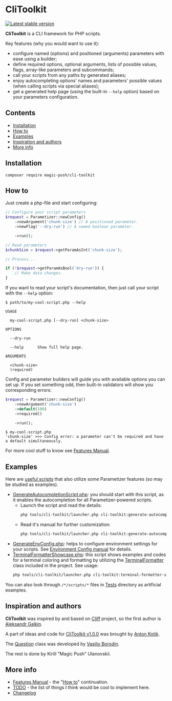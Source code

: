 # CliToolkit

[![Latest stable version](https://img.shields.io/packagist/v/magic-push/cli-toolkit?label=version)](https://packagist.org/packages/magic-push/cli-toolkit)

**CliToolkit** is a CLI framework for PHP scripts.

Key features (why you would want to use it):
- configure named (options) and positioned (arguments) parameters with ease using a builder;
- define required options, optional arguments, lists of possible values, flags, array-like parameters and subcommands;
- call your scripts from any paths by generated aliases;
- enjoy autocompleting options' names and parameters' possible values (when calling scripts via special aliases);
- get a generated help page (using the built-in `--help` option) based on your parameters configuration.

## Contents

- [Installation](#installation)
- [How to](#how-to)
- [Examples](#examples)
- [Inspiration and authors](#inspiration-and-authors)
- [More info](#more-info)

## Installation

```shell
composer require magic-push/cli-toolkit
```

## How to

Just create a php-file and start configuring:
```php
// Configure your script parameters
$request = Parametizer::newConfig()
    ->newArgument('chunk-size') // A positioned parameter.
    ->newFlag('--dry-run') // A named boolean parameter.

    ->run();

// Read parameters
$chunkSize = $request->getParamAsInt('chunk-size');

// Process...

if (!$request->getParamAsBool('dry-run')) {
    // Make data changes.
}
```

If you want to read your script's documentation, then just call your script with the `--help` option:
```
$ path/to/my-cool-script.php --help

USAGE

  my-cool-script.php [--dry-run] <chunk-size>

OPTIONS

  --dry-run

  --help      Show full help page.

ARGUMENTS

  <chunk-size>
  (required)
```

Config and parameter builders will guide you with available options you can set up. If you set something odd, then
built-in validators will show you corresponding errors:

```php
$request = Parametizer::newConfig()
    ->newArgument('chunk-size')
    ->default(100)
    ->required()

    ->run();
```

```
$ my-cool-script.php
'chunk-size' >>> Config error: a parameter can't be required and have a default simultaneously.
```

For more cool stuff to know see [Features Manual](docs/features-manual.md).

## Examples

Here are [useful scripts](tools/cli-toolkit/Scripts)
that also utilize some Parametizer features (so may be studied as examples).

- [GenerateAutocompletionScript.php](tools/cli-toolkit/Scripts/GenerateAutocompletionScript.php):
  you should start with this script, as it enables the autocompletion for all Parametizer-powered scripts.
    - Launch the script and read the details:
      ```sh
      php tools/cli-toolkit/launcher.php cli-toolkit:generate-autocompletion-script --verbose
      ```
    - Read it's manual for further customization:
      ```sh
      php tools/cli-toolkit/launcher.php cli-toolkit:generate-autocompletion-script --help
      ```
- [GenerateEnvConfig.php](tools/cli-toolkit/Scripts/GenerateEnvConfig.php):
  helps to configure environment settings for your scripts.
  See [Environment Config manual](docs/features-manual.md#environment-config) for details.
- [TerminalFormatterShowcase.php](tools/cli-toolkit/Scripts/TerminalFormatterShowcase.php):
  this script shows examples and codes for a terminal coloring and formatting by utilizing
  the [TerminalFormatter](src/TerminalFormatter.php) class included in the project. See usage:
  ```sh
  php tools/cli-toolkit/launcher.php cli-toolkit:terminal-formatter-showcase --help
  ```

You can also look through `/*/scripts/*` files in [Tests](tests/Tests) directory as artificial examples.

## Inspiration and authors

**CliToolkit** was inspired by and based on [Cliff](https://github.com/johnnywoo/cliff) project, so the first author is
[Aleksandr Galkin](https://github.com/johnnywoo).

A part of ideas and code for [CliToolkit v1.0.0](docs/changelog.md#v100) was brought by
[Anton Kotik](https://github.com/anton-kotik).

The [Question](src/Question/Question.php) class was developed by [Vasiliy Borodin](https://github.com/borodin-vasiliy).

The rest is done by Kirill "Magic Push" Ulanovskii.

## More info

- [Features Manual](docs/features-manual.md) - the "[How to](#how-to)" continuation.
- [TODO](docs/todo.md) - the list of things I think would be cool to implement here.
- [Changelog](docs/changelog.md)
